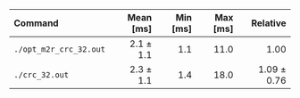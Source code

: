 | Command | Mean [ms] | Min [ms] | Max [ms] | Relative |
|:---|---:|---:|---:|---:|
| `./opt_m2r_crc_32.out` | 2.1 ± 1.1 | 1.1 | 11.0 | 1.00 |
| `./crc_32.out` | 2.3 ± 1.1 | 1.4 | 18.0 | 1.09 ± 0.76 |
